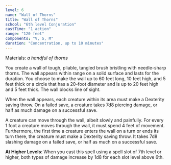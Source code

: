 ```yaml
---
level: 6
name: "Wall of Thorns"
title: "Wall of Thorns"
school: "6th level Conjuration"
castTime: "1 action"
range: "120 feet"
components: "V, S, M"
duration: "Concentration, up to 10 minutes"
---
```


Materials: *a handful of thorns*

You create a wall of tough, pliable, tangled brush bristling with needle-sharp thorns. The wall appears within range on a solid surface and lasts for the duration. You choose to make the wall up to 60 feet long, 10 feet high, and 5 feet thick or a circle that has a 20-foot diameter and is up to 20 feet high and 5 feet thick. The wall blocks line of sight.

When the wall appears, each creature within its area must make a Dexterity saving throw. On a failed save, a creature takes 7d8 piercing damage, or half as much damage on a successful save.

A creature can move through the wall, albeit slowly and painfully. For every 1 foot a creature moves through the wall, it must spend 4 feet of movement. Furthermore, the first time a creature enters the wall on a turn or ends its turn there, the creature must make a Dexterity saving throw. It takes 7d8 slashing damage on a failed save, or half as much on a successful save.

**At Higher Levels**: When you cast this spell using a spell slot of 7th level or higher, both types of damage increase by 1d8 for each slot level above 6th.
